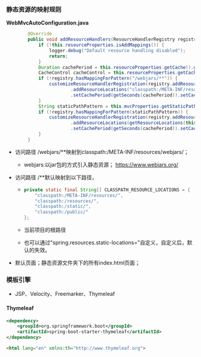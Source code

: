 ### 静态资源的映射规则

**WebMvcAutoConfiguration.java**

```java
		@Override
		public void addResourceHandlers(ResourceHandlerRegistry registry) {
			if (!this.resourceProperties.isAddMappings()) {
				logger.debug("Default resource handling disabled");
				return;
			}
			Duration cachePeriod = this.resourceProperties.getCache().getPeriod();
			CacheControl cacheControl = this.resourceProperties.getCache().getCachecontrol().toHttpCacheControl();
			if (!registry.hasMappingForPattern("/webjars/**")) {
				customizeResourceHandlerRegistration(registry.addResourceHandler("/webjars/**")
						.addResourceLocations("classpath:/META-INF/resources/webjars/")
						.setCachePeriod(getSeconds(cachePeriod)).setCacheControl(cacheControl));
			}
			String staticPathPattern = this.mvcProperties.getStaticPathPattern();
			if (!registry.hasMappingForPattern(staticPathPattern)) {
				customizeResourceHandlerRegistration(registry.addResourceHandler(staticPathPattern)
						.addResourceLocations(getResourceLocations(this.resourceProperties.getStaticLocations()))
						.setCachePeriod(getSeconds(cachePeriod)).setCacheControl(cacheControl));
			}
		}
```



- 访问路径 /webjars/**映射到classpath:/META-INF/resources/webjars/；

  - webjars:以jar包的方式引入静态资源； https://www.webjars.org/ 

- 访问路径 /**默认映射到以下路径，

  - ```java
    private static final String[] CLASSPATH_RESOURCE_LOCATIONS = { 
        "classpath:/META-INF/resources/",			
        "classpath:/resources/", 
        "classpath:/static/", 
        "classpath:/public/" 
    };
    ```

  - 当前项目的根路径

  - 也可以通过"spring.resources.static-locations="自定义，自定义后，默认的失效。

- 默认页面；静态资源文件夹下的所有index.html页面；

### 模板引擎

- JSP、Velocity、Freemarker、Thymeleaf

#### Thymeleaf

```xml
<dependency>
    <groupId>org.springframework.boot</groupId>
    <artifactId>spring-boot-starter-thymeleaf</artifactId>
</dependency>
```

```html
<html lang="en" xmlns:th="http://www.thymeleaf.org">
```

